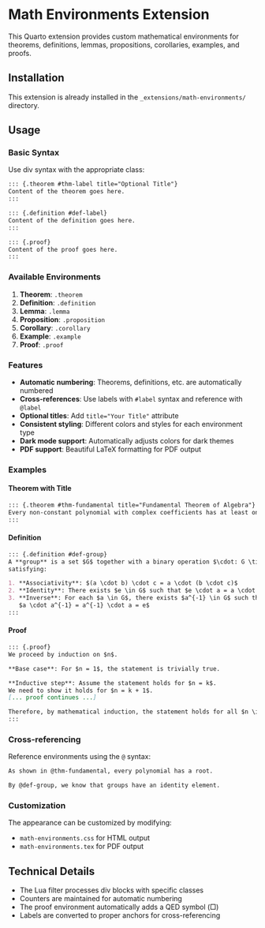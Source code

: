 # Math Environments Extension

This Quarto extension provides custom mathematical environments for theorems, definitions, lemmas, propositions, corollaries, examples, and proofs.

## Installation

This extension is already installed in the `_extensions/math-environments/` directory.

## Usage

### Basic Syntax

Use div syntax with the appropriate class:

```markdown
::: {.theorem #thm-label title="Optional Title"}
Content of the theorem goes here.
:::

::: {.definition #def-label}
Content of the definition goes here.
:::

::: {.proof}
Content of the proof goes here.
:::
```

### Available Environments

1. **Theorem**: `.theorem`
2. **Definition**: `.definition`
3. **Lemma**: `.lemma`
4. **Proposition**: `.proposition`
5. **Corollary**: `.corollary`
6. **Example**: `.example`
7. **Proof**: `.proof`

### Features

- **Automatic numbering**: Theorems, definitions, etc. are automatically numbered
- **Cross-references**: Use labels with `#label` syntax and reference with `@label`
- **Optional titles**: Add `title="Your Title"` attribute
- **Consistent styling**: Different colors and styles for each environment type
- **Dark mode support**: Automatically adjusts colors for dark themes
- **PDF support**: Beautiful LaTeX formatting for PDF output

### Examples

#### Theorem with Title
```markdown
::: {.theorem #thm-fundamental title="Fundamental Theorem of Algebra"}
Every non-constant polynomial with complex coefficients has at least one complex root.
:::
```

#### Definition
```markdown
::: {.definition #def-group}
A **group** is a set $G$ together with a binary operation $\cdot: G \times G \to G$
satisfying:

1. **Associativity**: $(a \cdot b) \cdot c = a \cdot (b \cdot c)$
2. **Identity**: There exists $e \in G$ such that $e \cdot a = a \cdot e = a$
3. **Inverse**: For each $a \in G$, there exists $a^{-1} \in G$ such that
   $a \cdot a^{-1} = a^{-1} \cdot a = e$
:::
```

#### Proof
```markdown
::: {.proof}
We proceed by induction on $n$.

**Base case**: For $n = 1$, the statement is trivially true.

**Inductive step**: Assume the statement holds for $n = k$.
We need to show it holds for $n = k + 1$.
[... proof continues ...]

Therefore, by mathematical induction, the statement holds for all $n \in \mathbb{N}$.
:::
```

### Cross-referencing

Reference environments using the `@` syntax:

```markdown
As shown in @thm-fundamental, every polynomial has a root.

By @def-group, we know that groups have an identity element.
```

### Customization

The appearance can be customized by modifying:
- `math-environments.css` for HTML output
- `math-environments.tex` for PDF output

## Technical Details

- The Lua filter processes div blocks with specific classes
- Counters are maintained for automatic numbering
- The proof environment automatically adds a QED symbol (□)
- Labels are converted to proper anchors for cross-referencing
